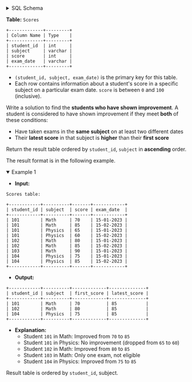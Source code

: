 <details>
<summary> SQL Schema</summary>

```sql
DROP TABLE IF EXISTS Scores;

CREATE TABLE IF NOT EXISTS
  Scores (student_id INT, subject VARCHAR(50), score INT, exam_date VARCHAR(10));

INSERT INTO
  Scores (student_id, subject, score, exam_date)
VALUES
  ('101', 'Math', '70', '15-01-2023'),
  ('101', 'Math', '85', '15-02-2023'),
  ('101', 'Physics', '65', '15-01-2023'),
  ('101', 'Physics', '60', '15-02-2023'),
  ('102', 'Math', '80', '15-01-2023'),
  ('102', 'Math', '85', '15-02-2023'),
  ('103', 'Math', '90', '15-01-2023'),
  ('104', 'Physics', '75', '15-01-2023'),
  ('104', 'Physics', '85', '15-02-2023');
```

</details>

**Table:** `Scores`

```
+-------------+---------+
| Column Name | Type    |
+-------------+---------+
| student_id  | int     |
| subject     | varchar |
| score       | int     |
| exam_date   | varchar |
+-------------+---------+
```

- `(student_id, subject, exam_date)` is the primary key for this table.
- Each row contains information about a student's score in a specific subject on a particular exam date. `score` is between `0` and `100` (inclusive).

Write a solution to find the **students who have shown improvement**. A student is considered to have shown improvement if they meet **both** of these conditions:

- Have taken exams in the **same subject** on at least two different dates
- Their **latest score** in that subject is **higher** than their **first score**

Return the result table ordered by `student_id`, `subject` in **ascending** order.

The result format is in the following example.

<details open>
<summary> Example 1</summary>

- **Input:** 

```
Scores table:

+------------+----------+-------+------------+
| student_id | subject  | score | exam_date  |
+------------+----------+-------+------------+
| 101        | Math     | 70    | 15-01-2023 |
| 101        | Math     | 85    | 15-02-2023 |
| 101        | Physics  | 65    | 15-01-2023 |
| 101        | Physics  | 60    | 15-02-2023 |
| 102        | Math     | 80    | 15-01-2023 |
| 102        | Math     | 85    | 15-02-2023 |
| 103        | Math     | 90    | 15-01-2023 |
| 104        | Physics  | 75    | 15-01-2023 |
| 104        | Physics  | 85    | 15-02-2023 |
+------------+----------+-------+------------+
```

- **Output:** 

```
+------------+----------+-------------+--------------+
| student_id | subject  | first_score | latest_score |
+------------+----------+-------------+--------------+
| 101        | Math     | 70          | 85           |
| 102        | Math     | 80          | 85           |
| 104        | Physics  | 75          | 85           |
+------------+----------+-------------+--------------+
```

- **Explanation:** 
  + Student `101` in Math: Improved from `70` to `85`
  + Student `101` in Physics: No improvement (dropped from `65` to `60`)
  + Student `102` in Math: Improved from `80` to `85`
  + Student `103` in Math: Only one exam, not eligible
  + Student `104` in Physics: Improved from `75` to `85`

Result table is ordered by `student_id`, subject.

</details>
